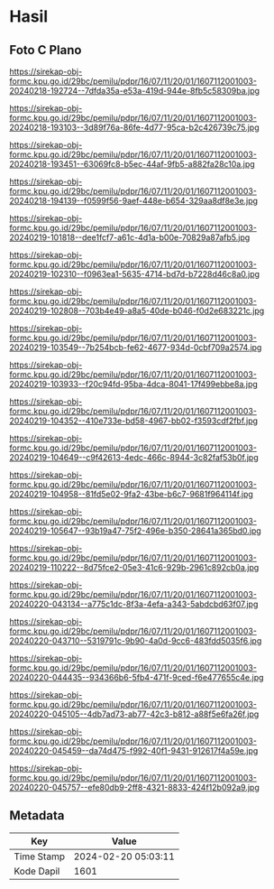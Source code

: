 # Hasil

## Foto C Plano

https://sirekap-obj-formc.kpu.go.id/29bc/pemilu/pdpr/16/07/11/20/01/1607112001003-20240218-192724--7dfda35a-e53a-419d-944e-8fb5c58309ba.jpg

https://sirekap-obj-formc.kpu.go.id/29bc/pemilu/pdpr/16/07/11/20/01/1607112001003-20240218-193103--3d89f76a-86fe-4d77-95ca-b2c426739c75.jpg

https://sirekap-obj-formc.kpu.go.id/29bc/pemilu/pdpr/16/07/11/20/01/1607112001003-20240218-193451--63069fc8-b5ec-44af-9fb5-a882fa28c10a.jpg

https://sirekap-obj-formc.kpu.go.id/29bc/pemilu/pdpr/16/07/11/20/01/1607112001003-20240218-194139--f0599f56-9aef-448e-b654-329aa8df8e3e.jpg

https://sirekap-obj-formc.kpu.go.id/29bc/pemilu/pdpr/16/07/11/20/01/1607112001003-20240219-101818--dee1fcf7-a61c-4d1a-b00e-70829a87afb5.jpg

https://sirekap-obj-formc.kpu.go.id/29bc/pemilu/pdpr/16/07/11/20/01/1607112001003-20240219-102310--f0963ea1-5635-4714-bd7d-b7228d46c8a0.jpg

https://sirekap-obj-formc.kpu.go.id/29bc/pemilu/pdpr/16/07/11/20/01/1607112001003-20240219-102808--703b4e49-a8a5-40de-b046-f0d2e683221c.jpg

https://sirekap-obj-formc.kpu.go.id/29bc/pemilu/pdpr/16/07/11/20/01/1607112001003-20240219-103549--7b254bcb-fe62-4677-934d-0cbf709a2574.jpg

https://sirekap-obj-formc.kpu.go.id/29bc/pemilu/pdpr/16/07/11/20/01/1607112001003-20240219-103933--f20c94fd-95ba-4dca-8041-17f499ebbe8a.jpg

https://sirekap-obj-formc.kpu.go.id/29bc/pemilu/pdpr/16/07/11/20/01/1607112001003-20240219-104352--410e733e-bd58-4967-bb02-f3593cdf2fbf.jpg

https://sirekap-obj-formc.kpu.go.id/29bc/pemilu/pdpr/16/07/11/20/01/1607112001003-20240219-104649--c9f42613-4edc-466c-8944-3c82faf53b0f.jpg

https://sirekap-obj-formc.kpu.go.id/29bc/pemilu/pdpr/16/07/11/20/01/1607112001003-20240219-104958--81fd5e02-9fa2-43be-b6c7-9681f964114f.jpg

https://sirekap-obj-formc.kpu.go.id/29bc/pemilu/pdpr/16/07/11/20/01/1607112001003-20240219-105647--93b19a47-75f2-496e-b350-28641a365bd0.jpg

https://sirekap-obj-formc.kpu.go.id/29bc/pemilu/pdpr/16/07/11/20/01/1607112001003-20240219-110222--8d75fce2-05e3-41c6-929b-2961c892cb0a.jpg

https://sirekap-obj-formc.kpu.go.id/29bc/pemilu/pdpr/16/07/11/20/01/1607112001003-20240220-043134--a775c1dc-8f3a-4efa-a343-5abdcbd63f07.jpg

https://sirekap-obj-formc.kpu.go.id/29bc/pemilu/pdpr/16/07/11/20/01/1607112001003-20240220-043710--5319791c-9b90-4a0d-9cc6-483fdd5035f6.jpg

https://sirekap-obj-formc.kpu.go.id/29bc/pemilu/pdpr/16/07/11/20/01/1607112001003-20240220-044435--934366b6-5fb4-471f-9ced-f6e477655c4e.jpg

https://sirekap-obj-formc.kpu.go.id/29bc/pemilu/pdpr/16/07/11/20/01/1607112001003-20240220-045105--4db7ad73-ab77-42c3-b812-a88f5e6fa26f.jpg

https://sirekap-obj-formc.kpu.go.id/29bc/pemilu/pdpr/16/07/11/20/01/1607112001003-20240220-045459--da74d475-f992-40f1-9431-912617f4a59e.jpg

https://sirekap-obj-formc.kpu.go.id/29bc/pemilu/pdpr/16/07/11/20/01/1607112001003-20240220-045757--efe80db9-2ff8-4321-8833-424f12b092a9.jpg


## Metadata

| Key        | Value               |
| ---------- | ------------------- |
| Time Stamp | 2024-02-20 05:03:11 |
| Kode Dapil | 1601                |



